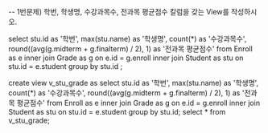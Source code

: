 -- 1번문제) 학번, 학생명, 수강과목수, 전과목 평균점수 칼럼을 갖는 View를 작성하시오.

select stu.id as '학번', max(stu.name) as '학생명', count(*) as '수강과목수', round((avg(g.midterm + g.finalterm) / 2), 1) as '전과목 평균점수'
	from Enroll as e inner join Grade as g on e.id = g.enroll
					 inner join Student as stu on stu.id = e.student
	group by stu.id
;

create view v_stu_grade
	as select stu.id as '학번', max(stu.name) as '학생명', count(*) as '수강과목수', round((avg(g.midterm + g.finalterm) / 2), 1) as '전과목 평균점수'
		from Enroll as e inner join Grade as g on e.id = g.enroll
						 inner join Student as stu on stu.id = e.student
		group by stu.id;
select * from v_stu_grade;
